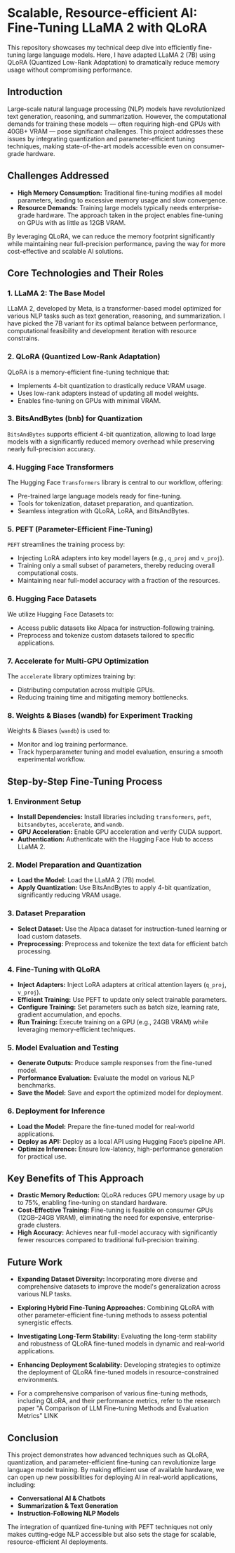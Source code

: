 # Scalable, Resource-efficient AI: Fine-Tuning LLaMA 2 with QLoRA

This repository showcases my technical deep dive into efficiently fine-tuning large language models. Here, I have adapted LLaMA 2 (7B) using QLoRA (Quantized Low-Rank Adaptation) to dramatically reduce memory usage without compromising performance.

## Introduction

Large-scale natural language processing (NLP) models have revolutionized text generation, reasoning, and summarization. However, the computational demands for training these models — often requiring high-end GPUs with 40GB+ VRAM — pose significant challenges. This project addresses these issues by integrating quantization and parameter-efficient tuning techniques, making state-of-the-art models accessible even on consumer-grade hardware.

## Challenges Addressed

- **High Memory Consumption:** Traditional fine-tuning modifies all model parameters, leading to excessive memory usage and slow convergence.
- **Resource Demands:** Training large models typically needs enterprise-grade hardware. The approach taken in the project enables fine-tuning on GPUs with as little as 12GB VRAM.

By leveraging QLoRA, we can reduce the memory footprint significantly while maintaining near full-precision performance, paving the way for more cost-effective and scalable AI solutions.

## Core Technologies and Their Roles

### 1. LLaMA 2: The Base Model
LLaMA 2, developed by Meta, is a transformer-based model optimized for various NLP tasks such as text generation, reasoning, and summarization. I have picked the 7B variant for its optimal balance between performance, computational feasibility and development iteration with resource constrains.

### 2. QLoRA (Quantized Low-Rank Adaptation)
QLoRA is a memory-efficient fine-tuning technique that:
- Implements 4-bit quantization to drastically reduce VRAM usage.
- Uses low-rank adapters instead of updating all model weights.
- Enables fine-tuning on GPUs with minimal VRAM.

### 3. BitsAndBytes (bnb) for Quantization
`BitsAndBytes` supports efficient 4-bit quantization, allowing to load large models with a significantly reduced memory overhead while preserving nearly full-precision accuracy.

### 4. Hugging Face Transformers
The Hugging Face `Transformers` library is central to our workflow, offering:
- Pre-trained large language models ready for fine-tuning.
- Tools for tokenization, dataset preparation, and quantization.
- Seamless integration with QLoRA, LoRA, and BitsAndBytes.

### 5. PEFT (Parameter-Efficient Fine-Tuning)
`PEFT` streamlines the training process by:
- Injecting LoRA adapters into key model layers (e.g., `q_proj` and `v_proj`).
- Training only a small subset of parameters, thereby reducing overall computational costs.
- Maintaining near full-model accuracy with a fraction of the resources.

### 6. Hugging Face Datasets
We utilize Hugging Face Datasets to:
- Access public datasets like Alpaca for instruction-following training.
- Preprocess and tokenize custom datasets tailored to specific applications.

### 7. Accelerate for Multi-GPU Optimization
The `accelerate` library optimizes training by:
- Distributing computation across multiple GPUs.
- Reducing training time and mitigating memory bottlenecks.

### 8. Weights & Biases (wandb) for Experiment Tracking
Weights & Biases (`wandb`) is used to:
- Monitor and log training performance.
- Track hyperparameter tuning and model evaluation, ensuring a smooth experimental workflow.

## Step-by-Step Fine-Tuning Process

### 1. Environment Setup
- **Install Dependencies:** Install libraries including `transformers`, `peft`, `bitsandbytes`, `accelerate`, and `wandb`.
- **GPU Acceleration:** Enable GPU acceleration and verify CUDA support.
- **Authentication:** Authenticate with the Hugging Face Hub to access LLaMA 2.

### 2. Model Preparation and Quantization
- **Load the Model:** Load the LLaMA 2 (7B) model.
- **Apply Quantization:** Use BitsAndBytes to apply 4-bit quantization, significantly reducing VRAM usage.

### 3. Dataset Preparation
- **Select Dataset:** Use the Alpaca dataset for instruction-tuned learning or load custom datasets.
- **Preprocessing:** Preprocess and tokenize the text data for efficient batch processing.

### 4. Fine-Tuning with QLoRA
- **Inject Adapters:** Inject LoRA adapters at critical attention layers (`q_proj`, `v_proj`).
- **Efficient Training:** Use PEFT to update only select trainable parameters.
- **Configure Training:** Set parameters such as batch size, learning rate, gradient accumulation, and epochs.
- **Run Training:** Execute training on a GPU (e.g., 24GB VRAM) while leveraging memory-efficient techniques.

### 5. Model Evaluation and Testing
- **Generate Outputs:** Produce sample responses from the fine-tuned model.
- **Performance Evaluation:** Evaluate the model on various NLP benchmarks.
- **Save the Model:** Save and export the optimized model for deployment.

### 6. Deployment for Inference
- **Load the Model:** Prepare the fine-tuned model for real-world applications.
- **Deploy as API:** Deploy as a local API using Hugging Face’s pipeline API.
- **Optimize Inference:** Ensure low-latency, high-performance generation for practical use.

## Key Benefits of This Approach

- **Drastic Memory Reduction:** QLoRA reduces GPU memory usage by up to 75%, enabling fine-tuning on standard hardware.
- **Cost-Effective Training:** Fine-tuning is feasible on consumer GPUs (12GB–24GB VRAM), eliminating the need for expensive, enterprise-grade clusters.
- **High Accuracy:** Achieves near full-model accuracy with significantly fewer resources compared to traditional full-precision training.

## Future Work

- **Expanding Dataset Diversity:** Incorporating more diverse and comprehensive datasets to improve the model's generalization across various NLP tasks.
- **Exploring Hybrid Fine-Tuning Approaches:** Combining QLoRA with other parameter-efficient fine-tuning methods to assess potential synergistic effects.
- **Investigating Long-Term Stability:** Evaluating the long-term stability and robustness of QLoRA fine-tuned models in dynamic and real-world applications.
- **Enhancing Deployment Scalability:** Developing strategies to optimize the deployment of QLoRA fine-tuned models in resource-constrained environments.

- For a comprehensive comparison of various fine-tuning methods, including QLoRA, and their performance metrics, refer to the research paper "A Comparison of LLM Fine-tuning Methods and Evaluation Metrics" LINK

## Conclusion

This project demonstrates how advanced techniques such as QLoRA, quantization, and parameter-efficient fine-tuning can revolutionize large language model training. By making efficient use of available hardware, we can open up new possibilities for deploying AI in real-world applications, including:
- **Conversational AI & Chatbots**
- **Summarization & Text Generation**
- **Instruction-Following NLP Models**

The integration of quantized fine-tuning with PEFT techniques not only makes cutting-edge NLP accessible but also sets the stage for scalable, resource-efficient AI deployments.